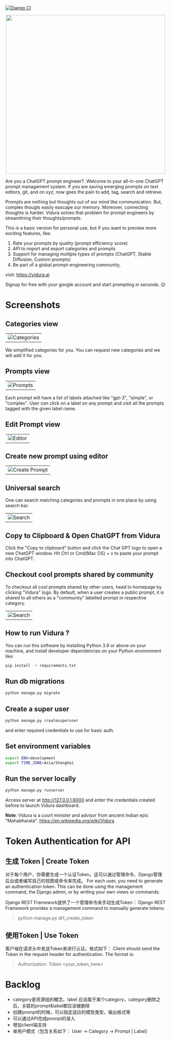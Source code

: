 [![Django CI](https://github.com/narenaryan/Vidura/actions/workflows/django.yml/badge.svg?branch=main)](https://github.com/narenaryan/Vidura/actions/workflows/django.yml)

<p align="center">
    <img src="https://raw.githubusercontent.com/narenaryan/Vidura/main/vidura-logo.png" width="500px"/>
</p>

Are you a ChatGPT prompt engineer?. Welcome to your all-in-one ChatGPT prompt management system. If you are saving emerging prompts on text editors, git, and on xyz, now goes the pain to add, tag, search and retrieve.

Prompts are nothing but thoughts out of our mind like communication. But, complex thougts easily eascape our memory. Moreover, connecting thoughts is harder. Vidura solves that problem for prompt engineers by streamlining their thoughts/prompts. 


This is a basic version for personal use, but if you want to preview more exciting features, like:

1. Rate your prompts by quality (prompt efficiency score)
2. API to import and export categories and prompts
3. Support for managing multiple types of prompts (ChatGPT, Stable Diffusion, Custom prompts)
4. Be part of a global prompt-engineering community,

visit: https://vidura.ai

Signup for free with your google account and start prompting in seconds. 😉

# Screenshots
## Categories view
<table><tr><td><img src="./screens/categories.png" alt="Categories"/></td></tr></table>

We simplified categories for you. You can request new categories and we will add it for you.

## Prompts view
<table><tr><td><img src="./screens/prompts.png" alt="Prompts"/></td></tr></table>

Each prompt will have a list of labels attached like "gpt-3", "simple", or "complex". User can click on a label on any prompt and visit all the prompts tagged with the given label name. 

## Edit Prompt view
<table><tr><td><img src="./screens/edit_prompt.png" alt="Editor"/></td></tr></table>

## Create new prompt using editor
<table><tr><td><img src="./screens/create_prompt.png" alt="Create Prompt"/></td></tr></table>

## Universal search
One can search matching categories and prompts in one place by using search bar.
<table><tr><td><img src="./screens/search.png" alt="Search"/></td></tr></table>

## Copy to Clipboard & Open ChatGPT from Vidura
Click the "Copy to clipboard" button and click the Chat GPT logo to open a new ChatGPT window. Hit Ctrl or Cmd(Mac OS) + v to paste your prompt into ChatGPT.

## Checkout cool prompts shared by community
To checkout all cool prompts shared by other users, head to homepage by clicking "Vidura" logo. By default, when a user creates a public prompt, it is shared to all others as a "community" labelled prompt in respective category.
<table><tr><td><img src="./screens/actstream.png" alt="Search"/></td></tr></table>

## How to run Vidura ?
You can run this software by installing Python 3.9 or above on your machine, and install developer dependencies on your Python environment like:

```bash
pip install -r requirements.txt
```

## Run db migrations
```bash
python manage.py migrate
```

## Create a super user
```bash
python manage.py createsuperuser
```
and enter required credentials to use for basic auth.

## Set environment variables
```bash
export ENV=development
export TIME_ZONE=Asia/Shanghai
````

## Run the server locally
```bash
python manage.py runserver
```

Access server at http://127.0.0.1:8000 and enter the credentials created before to launch Vidura dashboard.

**Note**: Vidura is a court minister and advisor from ancient Indian epic "Mahabharata". https://en.wikipedia.org/wiki/Vidura

# Token Authentication for API

## 生成 Token | Create Token

对于每个用户，你需要生成一个认证Token。这可以通过管理命令、Django管理后台或者编写自己的视图或命令来完成。
For each user, you need to generate an authentication token. This can be done using the management command, the Django admin, or by writing your own views or commands.

Django REST Framework提供了一个管理命令来手动生成Token：
Django REST Framework provides a management command to manually generate tokens:

> python manage.py drf_create_token <username>

## 使用Token | Use Token

客户端在请求头中发送Token来进行认证。格式如下：
Client should send the Token in the request header for authentication. The format is:

> Authorization: Token <your_token_here>


# Backlog

- category是资源组的概念。label 应该属于某个category，category删除之后，关联的prompt&label都应该被删除
- 创建prompt的时候，可以指定适应的模型类型，输出格式等
- 可以通过API完成prompt的录入
- 增加client端支持
- 单用户模式（包含关系如下： User -> Category -> Prompt | Label）
